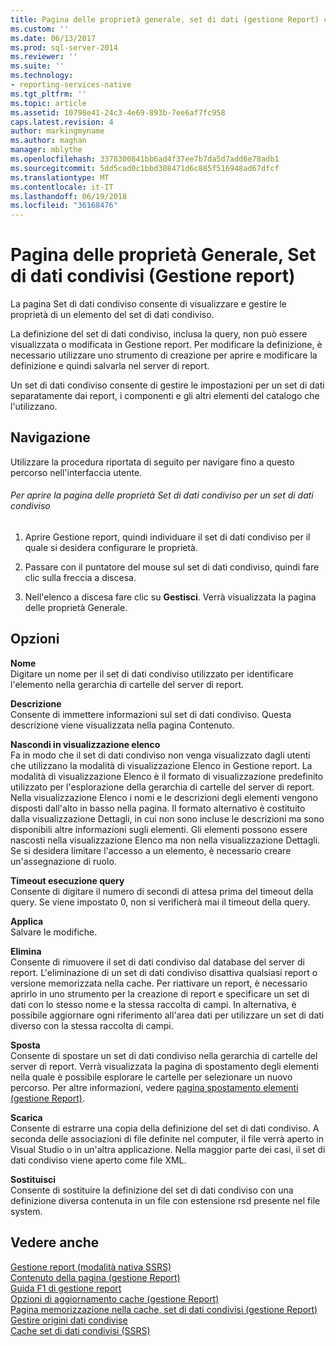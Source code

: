 ```yaml
---
title: Pagina delle proprietà generale, set di dati (gestione Report) condivisi | Documenti Microsoft
ms.custom: ''
ms.date: 06/13/2017
ms.prod: sql-server-2014
ms.reviewer: ''
ms.suite: ''
ms.technology:
- reporting-services-native
ms.tgt_pltfrm: ''
ms.topic: article
ms.assetid: 10798e41-24c3-4e69-893b-7ee6af7fc958
caps.latest.revision: 4
author: markingmyname
ms.author: maghan
manager: mblythe
ms.openlocfilehash: 3378300841bb6ad4f37ee7b7da5d7add6e78adb1
ms.sourcegitcommit: 5dd5cad0c1bbd308471d6c885f516948ad67dfcf
ms.translationtype: MT
ms.contentlocale: it-IT
ms.lasthandoff: 06/19/2018
ms.locfileid: "36168476"
---
```

# <a name="general-properties-page-shared-datasets-report-manager"></a>Pagina delle proprietà Generale, Set di dati condivisi (Gestione report)
  La pagina Set di dati condiviso consente di visualizzare e gestire le proprietà di un elemento del set di dati condiviso.  
  
 La definizione del set di dati condiviso, inclusa la query, non può essere visualizzata o modificata in Gestione report. Per modificare la definizione, è necessario utilizzare uno strumento di creazione per aprire e modificare la definizione e quindi salvarla nel server di report.  
  
 Un set di dati condiviso consente di gestire le impostazioni per un set di dati separatamente dai report, i componenti e gli altri elementi del catalogo che l'utilizzano.  
  
## <a name="navigation"></a>Navigazione  
 Utilizzare la procedura riportata di seguito per navigare fino a questo percorso nell'interfaccia utente.  
  
###### <a name="to-open-the-shared-dataset-properties-page-for-a-shared-dataset"></a>Per aprire la pagina delle proprietà Set di dati condiviso per un set di dati condiviso  
  
1.  Aprire Gestione report, quindi individuare il set di dati condiviso per il quale si desidera configurare le proprietà.  
  
2.  Passare con il puntatore del mouse sul set di dati condiviso, quindi fare clic sulla freccia a discesa.  
  
3.  Nell'elenco a discesa fare clic su **Gestisci**. Verrà visualizzata la pagina delle proprietà Generale.  
  
## <a name="options"></a>Opzioni  
 **Nome**  
 Digitare un nome per il set di dati condiviso utilizzato per identificare l'elemento nella gerarchia di cartelle del server di report.  
  
 **Descrizione**  
 Consente di immettere informazioni sul set di dati condiviso. Questa descrizione viene visualizzata nella pagina Contenuto.  
  
 **Nascondi in visualizzazione elenco**  
 Fa in modo che il set di dati condiviso non venga visualizzato dagli utenti che utilizzano la modalità di visualizzazione Elenco in Gestione report. La modalità di visualizzazione Elenco è il formato di visualizzazione predefinito utilizzato per l'esplorazione della gerarchia di cartelle del server di report. Nella visualizzazione Elenco i nomi e le descrizioni degli elementi vengono disposti dall'alto in basso nella pagina. Il formato alternativo è costituito dalla visualizzazione Dettagli, in cui non sono incluse le descrizioni ma sono disponibili altre informazioni sugli elementi. Gli elementi possono essere nascosti nella visualizzazione Elenco ma non nella visualizzazione Dettagli. Se si desidera limitare l'accesso a un elemento, è necessario creare un'assegnazione di ruolo.  
  
 **Timeout esecuzione query**  
 Consente di digitare il numero di secondi di attesa prima del timeout della query. Se viene impostato 0, non si verificherà mai il timeout della query.  
  
 **Applica**  
 Salvare le modifiche.  
  
 **Elimina**  
 Consente di rimuovere il set di dati condiviso dal database del server di report. L'eliminazione di un set di dati condiviso disattiva qualsiasi report o versione memorizzata nella cache. Per riattivare un report, è necessario aprirlo in uno strumento per la creazione di report e specificare un set di dati con lo stesso nome e la stessa raccolta di campi. In alternativa, è possibile aggiornare ogni riferimento all'area dati per utilizzare un set di dati diverso con la stessa raccolta di campi.  
  
 **Sposta**  
 Consente di spostare un set di dati condiviso nella gerarchia di cartelle del server di report. Verrà visualizzata la pagina di spostamento degli elementi nella quale è possibile esplorare le cartelle per selezionare un nuovo percorso. Per altre informazioni, vedere [pagina spostamento elementi &#40;gestione Report&#41;](../../2014/reporting-services/move-items-page-report-manager.md).  
  
 **Scarica**  
 Consente di estrarre una copia della definizione del set di dati condiviso. A seconda delle associazioni di file definite nel computer, il file verrà aperto in Visual Studio o in un'altra applicazione. Nella maggior parte dei casi, il set di dati condiviso viene aperto come file XML.  
  
 **Sostituisci**  
 Consente di sostituire la definizione del set di dati condiviso con una definizione diversa contenuta in un file con estensione rsd presente nel file system.  
  
## <a name="see-also"></a>Vedere anche  
 [Gestione report &#40;modalità nativa SSRS&#41;](../../2014/reporting-services/report-manager-ssrs-native-mode.md)   
 [Contenuto della pagina &#40;gestione Report&#41;](../../2014/reporting-services/contents-page-report-manager.md)   
 [Guida F1 di gestione report](../../2014/reporting-services/report-manager-f1-help.md)   
 [Opzioni di aggiornamento cache &#40;gestione Report&#41;](../../2014/reporting-services/cache-refresh-options-report-manager.md)   
 [Pagina memorizzazione nella cache, set di dati condivisi &#40;gestione Report&#41;](../../2014/reporting-services/caching-page-shared-datasets-report-manager.md)   
 [Gestire origini dati condivise](report-data/manage-shared-datasets.md)   
 [Cache set di dati condivisi &#40;SSRS&#41;](report-server/cache-shared-datasets-ssrs.md)  
  
  